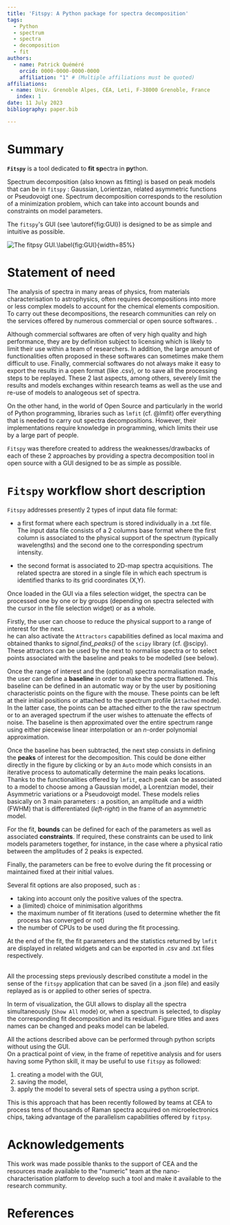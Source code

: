 ```yaml
---
title: 'Fitspy: A Python package for spectra decomposition'
tags:
  - Python
  - spectrum
  - spectra	
  - decomposition
  - fit
authors:
  - name: Patrick Quéméré
    orcid: 0000-0000-0000-0000
    affiliation: "1" # (Multiple affiliations must be quoted)
affiliations:
 - name: Univ. Grenoble Alpes, CEA, Leti, F-38000 Grenoble, France
   index: 1
date: 11 July 2023
bibliography: paper.bib

---
```


# Summary

**`Fitspy`** is a tool dedicated to **fit** **sp**ectra in **py**thon.

Spectrum decomposition (also known as fitting) is based on peak models that can be in `fitspy` : Gaussian, Lorientzan, related asymmetric functions or Pseudovoigt one. Spectrum decomposition corresponds to the resolution of a minimization problem, 
which can take into account bounds and constraints on model parameters.

The `fitspy`'s GUI (see \autoref{fig:GUI}) is designed to be as simple and intuitive as possible.

![The `fitpsy` GUI.\label{fig:GUI}](https://cea-metrocarac.github.io/fitspy/fitspy.png){width=85%}

# Statement of need

The analysis of spectra in many areas of physics, from materials characterisation to astrophysics, often requires decompositions
into more or less complex models to account for the chemical elements composition.
To carry out these decompositions, the research communities can rely on the services offered by numerous commercial or open source softwares. .

Although commercial softwares are often of very high quality and high performance, they are by definition subject to licensing
which is likely to limit their use within a team of researchers. 
In addition, the large amount of functionalities often proposed in these softwares can sometimes make them difficult to use.
Finally, commercial softwares do not always make it easy to export the results in a open format (like .csv), 
or to save all the processing steps to be replayed. 
These 2 last aspects, among others, severely limit the results and models exchanges within research teams as well as the use and re-use of models to analogeous set of spectra.

On the other hand, in the world of Open Source and particularly in the world of Python programming, 
libraries such as `lmfit` (cf. @lmfit) offer everything that is needed to carry out spectra decompositions. 
However, their implementations require knowledge in programming, which limits their use by a large part of people.

`Fitspy` was therefore created to address the weaknesses/drawbacks of each of these 2 approaches 
by providing a spectra decomposition tool in open source with a GUI designed to be as simple as possible.

# `Fitspy` workflow short description

 `Fitspy` addresses presently 2 types of input data file format: 

* a first format where each spectrum is stored individually in a .txt file. The input data file consists of a 2 columns base format where the first column is associated to the physical support of the spectrum (typically wavelengths) and the second one to the corresponding spectrum intensity.

* the second format is associated to 2D-map spectra acquisitions.
  The related spectra are stored in a single file in which each spectrum is identified thanks to its grid coordinates (X,Y).
  
Once loaded in the GUI via a files selection widget, the spectra can be processed one by one or by groups (depending on spectra selected with the cursor in the file selection widget) or as a whole.

Firstly, the user can choose to reduce the physical support to a range of interest for the next.<br>
he can also activate the `Attractors` capabilities defined as local maxima and obtained thanks to *signal.find_peaks()* of the `scipy` library (cf. @scipy). 
These attractors can be used by the next to normalise spectra or to select points associated with
the baseline and peaks to be modelled (see below).

Once the range of interest and the (optional) spectra normalisation made, the user can define a **baseline** in order to make the spectra flattened.
This baseline can be defined in an automatic way or by the user by positioning characteristic points on the figure with the mouse.
These points can be left at their initial positions or attached to the spectrum profile (`Attached` mode). 
In the latter case, the points can be attached either to the the raw spectrum or to an averaged spectrum if the user wishes to attenuate the effects of noise.
The baseline is then approximated over the entire spectrum range using either piecewise linear interpolation or an *n*-order polynomial approximation.

Once the baseline has been subtracted, the next step consists in defining the **peaks** of interest for the decomposition.
This could be done either directly in the figure by clicking or by an `Auto` mode which consists in an iterative process to automatically determine the main peaks locations.<br>
Thanks to the functionalities offered by `lmfit`, each peak can be associated to a model to choose among a Gaussian model,
a Lorentzian model, their Asymmetric variations or a Pseudovoigt model. These models relies basically on 3 main parameters : a position, an amplitude and a width (FWHM) that is differentiated (*left-right*) in the frame of an asymmetric model.<br>

For the fit, **bounds** can be defined for each of the parameters as well as associated **constraints**.
If required, these constraints can be used to link models parameters together, for instance, in the case where a physical ratio between the amplitudes of 2 peaks is expected.

Finally, the parameters can be free to evolve during the fit processing or maintained fixed at their initial values.

Several fit options are also proposed, such as :

* taking into account only the positive values of the spectra.
* a (limited) choice of minimisation algorithms
* the maximum number of fit iterations (used to determine whether the fit process has converged or not)
* the number of CPUs to be used during the fit processing.

At the end of the fit, the fit parameters and the statistics returned by `lmfit` are displayed in related widgets and can be exported in .csv and .txt files respectively.<br><br>


All the processing steps previously described constitute a model in the sense of the `fitspy` application
that can be saved (in a .json file) and easily replayed as is or applied to other series of spectra.

In term of visualization, the GUI allows to display all the spectra simultaneously (`Show All` mode) or,
when a spectrum is selected, to display the corresponding fit decomposition and its residual. 
Figure titles and axes names can be changed and peaks model can be labeled.

All the actions described above can be performed through python scripts without using the GUI.<br>
On a practical point of view, in the frame of repetitive analysis and for users having some Python skill, it may be useful to use `fitspy` as followed:

1. creating a model with the GUI,
2. saving the model,
3. apply the model to several sets of spectra using a python script.

This is this approach that has been recently followed by teams at CEA to process tens of thousands of Raman spectra acquired on microelectronics chips, taking advantage of the parallelism capabilities offered by `fitpsy`.


# Acknowledgements
This work was made possible thanks to the support of CEA and the resources made available to the "numeric" team at the nano-characterisation platform to develop such a tool and make it available to the research community.


# References